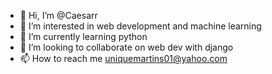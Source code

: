 - 👋 Hi, I’m @Caesarr
- 👀 I’m interested in web development and machine learning
- 🌱 I’m currently learning python
- 💞️ I’m looking to collaborate on web dev with django
- 📫 How to reach me uniquemartins01@yahoo.com

<!---
uniqueXm/uniqueXm is a ✨ special ✨ repository because its `README.md` (this file) appears on your GitHub profile.
You can click the Preview link to take a look at your changes.
--->

